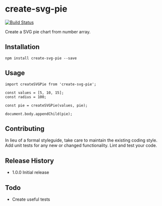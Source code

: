 create-svg-pie
==============
[![Build Status](https://travis-ci.org/janjarfalk/create-svg-pie.svg?branch=master)](https://travis-ci.org/janjarfalk/create-svg-pie)

Create a SVG pie chart from number array.

## Installation
```
npm install create-svg-pie --save
```

## Usage
```
import createSVGPie from 'create-svg-pie';

const values = [5, 10, 15];
const radius = 100;

const pie = createSVGPie(values, pie);

document.body.appendChild(pie);
```


## Contributing

In lieu of a formal styleguide, take care to maintain the existing coding style.
Add unit tests for any new or changed functionality. Lint and test your code.

## Release History

* 1.0.0 Initial release

## Todo
- Create useful tests